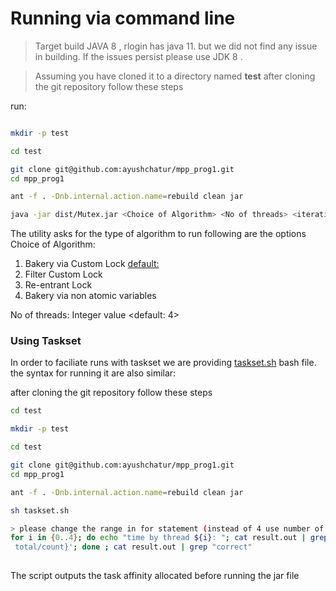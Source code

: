 # Running via command line

> Target build JAVA 8 , rlogin has java 11. but we did not find any issue in building. If the issues persist please use JDK 8 .


> Assuming you have cloned it to a directory named **test**
after cloning the git repository follow these steps 

run: 

``` sh 

mkdir -p test 

cd test 

git clone git@github.com:ayushchatur/mpp_prog1.git
cd mpp_prog1

ant -f . -Dnb.internal.action.name=rebuild clean jar

java -jar dist/Mutex.jar <Choice of Algorithm> <No of threads> <iterations> 
```

The utility asks for the type of algorithm to run following are the options 
Choice of Algorithm: 

1. Bakery via Custom Lock <default:> 
2. Filter Custom Lock
3. Re-entrant Lock
4. Bakery via non atomic variables
  
 No of threads: Integer value <default: 4> 
 



### Using Taskset

In order to faciliate runs with taskset we are providing [taskset.sh](./taskset.sh) bash file. 
the syntax for running it are also similar: 


after cloning the git repository follow these steps 
``` sh 
cd test 

mkdir -p test 

cd test 

git clone git@github.com:ayushchatur/mpp_prog1.git
cd mpp_prog1

ant -f . -Dnb.internal.action.name=rebuild clean jar

sh taskset.sh 

> please change the range in for statement (instead of 4 use number of threads that you entered in taskset)  
for i in {0..4}; do echo "time by thread ${i}: "; cat result.out | grep "by thread id: ${i} " | awk '{total += $8;count++} END {print
 total/count}'; done ; cat result.out | grep "correct"
 
``` 
The script outputs the task affinity allocated before running the jar file


